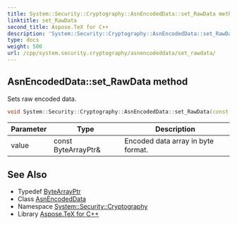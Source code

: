 ```yaml
---
title: System::Security::Cryptography::AsnEncodedData::set_RawData method
linktitle: set_RawData
second_title: Aspose.TeX for C++
description: 'System::Security::Cryptography::AsnEncodedData::set_RawData method. Sets raw encoded data in C++.'
type: docs
weight: 500
url: /cpp/system.security.cryptography/asnencodeddata/set_rawdata/
---
```

## AsnEncodedData::set_RawData method


Sets raw encoded data.

```cpp
void System::Security::Cryptography::AsnEncodedData::set_RawData(const ByteArrayPtr &value)
```


| Parameter | Type | Description |
| --- | --- | --- |
| value | const ByteArrayPtr\& | Encoded data array in byte format. |

## See Also

* Typedef [ByteArrayPtr](../../../system/bytearrayptr/)
* Class [AsnEncodedData](../)
* Namespace [System::Security::Cryptography](../../)
* Library [Aspose.TeX for C++](../../../)
